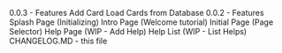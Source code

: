 0.0.3 - Features
    Add Card
    Load Cards from Database
0.0.2 - Features
    Splash Page (Initializing)
    Intro Page (Welcome tutorial)
    Initial Page (Page Selector)
    Help Page (WIP - Add Help)
    Help List (WIP - List Helps)
    CHANGELOG.MD - this file
